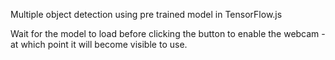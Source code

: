 Multiple object detection using pre trained model in TensorFlow.js

Wait for the model to load before clicking the button to enable the webcam - at which point it will become visible to use.